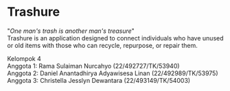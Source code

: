 # Trashure
"*One man's trash is another man's treasure*"  
Trashure is an application designed to connect individuals who have unused or old items with those who can recycle, repurpose, or repair them.

Kelompok 4  
Anggota 1: Rama Sulaiman Nurcahyo (22/492727/TK/53940)  
Anggota 2: Daniel Anantadhirya Adyawisesa Linan (22/492989/TK/53975)  
Anggota 3: Christella Jesslyn Dewantara (22/493149/TK/54003)  
